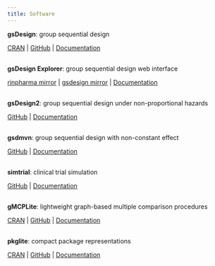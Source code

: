 ```yaml
---
title: Software
---
```


<style>
ul { padding-inline-start: 0px; list-style-type: none; }
.article-content p { margin-top: 5px; margin-bottom: 5px; }
li { margin-bottom: 30px; }
</style>

- **gsDesign**: group sequential design

  [CRAN](https://cran.r-project.org/package=gsDesign) |
  [GitHub](https://github.com/keaven/gsDesign) |
  [Documentation](https://keaven.github.io/gsDesign/)

- **gsDesign Explorer**: group sequential design web interface

  [rinpharma mirror](https://rinpharma.shinyapps.io/gsdesign/) |
  [gsdesign mirror](https://gsdesign.shinyapps.io/prod/) |
  [Documentation](https://keaven.github.io/gsd-shiny/)

- **gsDesign2**: group sequential design under non-proportional hazards

  [GitHub](https://github.com/merck/gsDesign2) |
  [Documentation](https://merck.github.io/gsDesign2/)

- **gsdmvn**: group sequential design with non-constant effect

  [GitHub](https://github.com/merck/gsdmvn) |
  [Documentation](https://merck.github.io/gsdmvn/)

- **simtrial**: clinical trial simulation

  [GitHub](https://github.com/merck/simtrial) |
  [Documentation](https://merck.github.io/simtrial/)

- **gMCPLite**: lightweight graph-based multiple comparison procedures

  [CRAN](https://cran.r-project.org/package=gMCPLite) |
  [GitHub](https://github.com/Merck/gMCPLite) |
  [Documentation](https://merck.github.io/gMCPLite/)

- **pkglite**: compact package representations

  [CRAN](https://cran.r-project.org/package=pkglite) |
  [GitHub](https://github.com/Merck/pkglite) |
  [Documentation](https://merck.github.io/pkglite/)
